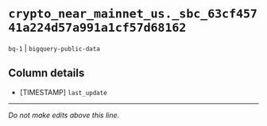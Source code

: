 # `crypto_near_mainnet_us._sbc_63cf45741a224d57a991a1cf57d68162`
`bq-1` | `bigquery-public-data`

## Column details
* [TIMESTAMP] `last_update`

-------------------------------------------------------------------------------
*Do not make edits above this line.*
